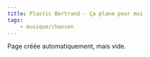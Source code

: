 ```yaml
---
title: Plastic Bertrand - Ça plane pour moi
tags:
    - musique/chanson
---
```


Page créée automatiquement, mais vide.
